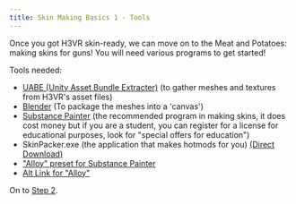 ```yaml
---
title: Skin Making Basics 1 - Tools
---
```


Once you got H3VR skin-ready, we can move on to the Meat and Potatoes: making skins for guns! You will need various programs to get started!

Tools needed:

- [UABE (Unity Asset Bundle Extracter)](https://github.com/DerPopo/UABE/releases) (to gather meshes and textures from H3VR's asset files)
- [Blender](https://www.blender.org/download/) (To package the meshes into a 'canvas')
- [Substance Painter](https://www.substance3d.com/subscribe/) (the recommended program in making skins, it does cost money but if you are a student, you can register for a license for educational purposes, look for "special offers for education")
- SkinPacker.exe (the application that makes hotmods for you) [(Direct Download)](https://github.com/denikson/H3VR.Sideloader/releases/download/v0.3.2/SkinPacker.exe)
- ["Alloy" preset for Substance Painter](https://cdn.discordapp.com/attachments/705213552683646986/725554639763669032/Alloy.spexp)
- [Alt Link for "Alloy"](https://www.mediafire.com/file/pl4wxtrj9yxlfae/Alloy.spexp/file)

On to [Step 2](basics_2_meshes.md).
